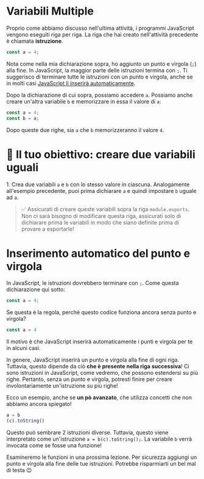 # Variabili Multiple

Proprio come abbiamo discusso nell'ultima attività, i programmi JavaScript vengono eseguiti riga per riga. La riga che hai creato nell'attività precedente è chiamata **istruzione**.

```js
const a = 4;
```

Nota come nella mia dichiarazione sopra, ho aggiunto un punto e virgola (`;`) alla fine. In JavaScript, la maggior parte delle istruzioni termina con `;`. Ti suggerisco di terminare tutte le istruzioni con un punto e virgola, anche se in molti casi [JavaScript li inserirà automaticamente](https://university.alchemy.com/course/js/sc/5d7aa2fb09d5ed335cbf08f1/stage/5d7aab6c09d5ed335cbf08f6?tab=details&scroll=Automatic%20Semicolon%20Insertion).

Dopo la dichiarazione di cui sopra, possiamo accedere `a`. Possiamo anche creare un'altra variabile `b` e memorizzare in essa il valore di `a`:

```js
const a = 4;
const b = a;
```

Dopo queste due righe, sia `a` che `b` memorizzeranno il valore `4`.

# 🏁 Il tuo obiettivo: creare due variabili uguali

1\. Crea due variabili `a` e `b` con lo stesso valore in ciascuna. Analogamente all'esempio precedente, puoi prima dichiarare `a` e quindi impostare `b` uguale ad `a`.

> ✅ Assicurati di creare queste variabili sopra la riga `module.exports`. Non ci sarà bisogno di modificare questa riga, assicurati solo di dichiarare prima le variabili in modo che siano definite prima di provare a esportarle!

# Inserimento automatico del punto e virgola

In JavaScript, le istruzioni dovrebbero terminare con `;`. Come questa dichiarazione qui sotto:

```js
const a = 4;
```

Se questa è la regola, perché questo codice funziona ancora senza punto e virgola?

```js
const a = 4
```

Il motivo è che JavaScript inserirà automaticamente i punti e virgola per te in alcuni casi.

In genere, JavaScript inserirà un punto e virgola alla fine di ogni riga. Tuttavia, questo dipende da ciò **che è presente nella riga successiva**! Ci sono istruzioni in JavaScript, come vedremo, che possono estendersi su più righe. Pertanto, senza un punto e virgola, potresti finire per creare involontariamente un'istruzione su più righe!

Ecco un esempio, anche se **un pò avanzato**, che utilizza concetti che non abbiamo ancora spiegato!

```js
a = b
(c).toString()
```

Questo può sembrare 2 istruzioni diverse. Tuttavia, questo viene interpretato come un'istruzione `a = b(c).toString();`. La variabile `b` verrà invocata come se fosse una funzione!

Esamineremo le funzioni in una prossima lezione. Per sicurezza aggiungi un punto e virgola alla fine delle tue istruzioni. Potrebbe risparmiarti un bel mal di testa 😉